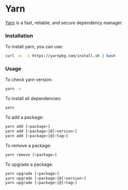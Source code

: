 # Yarn

[Yarn](https://yarnpkg.com/en/) is a fast, reliable, and secure dependency
manager.

### Installation

To install yarn, you can use:

```bash
curl -o- -L https://yarnpkg.com/install.sh | bash
```

### Usage

To check yarn version:

```bash
yarn -v
```

To install all dependencies:

```bash
yarn
```

To add a package:

```bash
yarn add [<package>]
yarn add [<package>]@[<version>]
yarn add [<package>]@[<tag>]
```

To remove a package:

```bash
yarn remove [<package>]
```

To upgrade a package:

```bash
yarn upgrade [<package>]
yarn upgrade [<package>]@[<version>]
yarn upgrade [<package>]@[<tag>]
```
